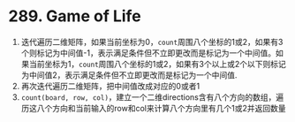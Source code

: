 # 289. Game of Life

1. 迭代遍历二维矩阵，如果当前坐标为0，`count`周围八个坐标的1或2，如果有3个则标记为中间值-1，表示满足条件但不立即更改而是标记为一个中间值。如果当前坐标为1，`count`周围八个坐标的1或2，如果有3个以上或2个以下则标记为中间值2，表示满足条件但不立即更改而是标记为一个中间值.
2. 再次迭代遍历二维矩阵，把中间值改成对应的0或者1
3. `count(board, row, col)`，建立一个二维directions含有八个方向的数组，遍历这八个方向和当前输入的row和col来计算八个方向里有几个1或2并返回数量